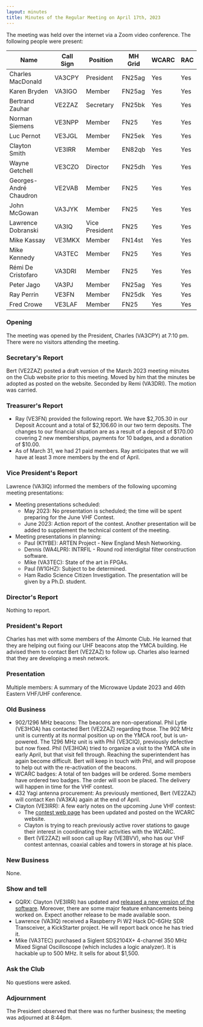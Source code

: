 ```yaml
---
layout: minutes
title: Minutes of the Regular Meeting on April 17th, 2023
---
```

The meeting was held over the internet via a Zoom video conference.
The following people were present:

| Name                   | Call Sign  | Position         | MH Grid | WCARC | RAC |
|------------------------|------------|------------------|---------|-------|-----|
| Charles MacDonald      | VA3CPY     | President        | FN25ag  | Yes   | Yes |
| Karen Bryden           | VA3IGO     | Member           | FN25ag  | Yes   | Yes |
| Bertrand Zauhar        | VE2ZAZ     | Secretary        | FN25bk  | Yes   | Yes |
| Norman Siemens         | VE3NPP     | Member           | FN25    | Yes   | Yes |
| Luc Pernot             | VE3JGL     | Member           | FN25ek  | Yes   | Yes |
| Clayton Smith          | VE3IRR     | Member           | EN82qb  | Yes   | Yes |
| Wayne Getchell         | VE3CZO     | Director         | FN25dh  | Yes   | Yes |
| Georges-André Chaudron | VE2VAB     | Member           | FN25    | Yes   | Yes |
| John McGowan           | VA3JYK     | Member           | FN25    | Yes   | Yes |
| Lawrence Dobranski     | VA3IQ      | Vice President   | FN25    | Yes   | Yes |
| Mike Kassay            | VE3MKX     | Member           | FN14st  | Yes   | Yes |
| Mike Kennedy           | VA3TEC     | Member           | FN25    | Yes   | Yes |
| Rémi De Cristofaro     | VA3DRI     | Member           | FN25    | Yes   | Yes |
| Peter Jago             | VA3PJ      | Member           | FN25ag  | Yes   | Yes |
| Ray Perrin             | VE3FN      | Member           | FN25dk  | Yes   | Yes |
| Fred Crowe             | VE3LAF     | Member           | FN25    | Yes   | Yes |

### Opening
The meeting was opened by the President, Charles (VA3CPY) at 7:10 pm.
There were no visitors attending the meeting.

### Secretary's Report
Bert (VE2ZAZ) posted a draft version of the March 2023 meeting minutes on the Club website prior to this meeting. Moved by him that the minutes be adopted as posted on the website. Seconded by Remi (VA3DRI). The motion was carried.

### Treasurer's Report
- Ray (VE3FN) provided the following report. We have $2,705.30 in our Deposit Account and a total of $2,106.60 in our two term deposits. The changes to our financial situation are as a result of a deposit of $170.00 covering 2 new memberships, payments for 10 badges, and a donation of $10.00.
- As of March 31, we had 21 paid members. Ray anticipates that we will have at least 3 more members by the end of April.

### Vice President's Report
Lawrence (VA3IQ) informed the members of the following upcoming meeting presentations:
- Meeting presentations scheduled:
   - May 2023: No presentation is scheduled; the time will be spent preparing for the June VHF Contest.
   - June 2023: Action report of the contest. Another presentation will be added to supplement the technical content of the meeting.
- Meeting presentations in planning:
   - Paul (K1YBE): ARTEN Project - New England Mesh Networking.
   - Dennis (WA4LPR): INTRFIL - Round rod interdigital filter construction software.
   - Mike (VA3TEC): State of the art in FPGAs.
   - Paul (W1GHZ): Subject to be determined.
   - Ham Radio Science Citizen Investigation. The presentation will be given by a Ph.D. student.

### Director's Report
Nothing to report.

### President's Report
Charles has met with some members of the Almonte Club. He learned that they are helping out fixing our UHF beacons atop the YMCA building. He advised them to contact Bert (VE2ZAZ) to follow up. Charles also learned that they are developing a mesh network.

### Presentation
Multiple members: A summary of the Microwave Update 2023 and 46th Eastern VHF/UHF conference.

### Old Business
- 902/1296 MHz beacons: The beacons are non-operational. Phil Lytle (VE3HOA) has contacted Bert (VE2ZAZ) regarding those. The 902 MHz unit is currently at its normal position up on the YMCA roof, but is un-powered. The 1296 MHz unit is with Phil (VE3CIQ), previously defective but now fixed. Phil (VE3HOA) tried to organize a visit to the YMCA site in early April, but that visit fell through. Reaching the superintendent has again become difficult. Bert will keep in touch with Phil, and will propose to help out with the re-activation of the beacons.
- WCARC badges: A total of ten badges will be ordered. Some members have ordered two badges. The order will soon be placed. The delivery will happen in time for the VHF contest.
- 432 Yagi antenna procurement: As previously mentioned, Bert (VE2ZAZ) will contact Ken (VA3KA) again at the end of April.
- Clayton (VE3IRR): A few early notes on the upcoming June VHF contest:
   - The [contest web page](/june_vhf_contest.html) has been updated and posted on the WCARC website.
   - Clayton is trying to reach previously active rover stations to gauge their interest in coordinating their activities with the WCARC.
   - Bert (VE2ZAZ) will soon call up Ray (VE3BVV), who has our VHF contest antennas, coaxial cables and towers in storage at his place.

### New Business
None.

### Show and tell
- GQRX: Clayton (VE3IRR) has updated and [released a new version of the software](https://github.com/gqrx-sdr/gqrx/releases/tag/v2.16). Moreover, there are some major feature enhancements being worked on. Expect another release to be made available soon.
- Lawrence (VA3IQ) received a Raspberry Pi W2 Hack DC-6GHz SDR Transceiver, a KickStarter project. He will report back once he has tried it.
- Mike (VA3TEC) purchased a Siglent SDS2104X+ 4-channel 350 MHz Mixed Signal Oscilloscope (which includes a logic analyzer). It is hackable up to 500 MHz. It sells for about $1,500.

### Ask the Club
No questions were asked.

### Adjournment
The President observed that there was no further business; the meeting was adjourned at 8:44pm.
